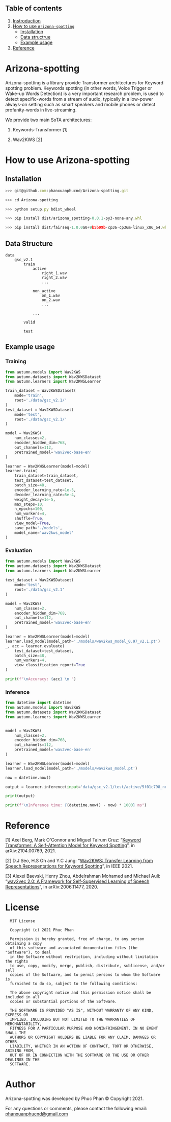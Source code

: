 ## Table of contents

1. [Instroduction](#introduction)
2. [How to use `Arizona-spotting`](#how_to_use)
   - [Installation](#installation)
   - [Data structrue](#data_structure)
   - [Example usage](#usage)
4. [Reference](#reference)

# <a name='introduction'></a> Arizona-spotting

Arizona-spotting is a library provide Transformer architectures for Keyword spotting problem. Keywords spotting (in other words, Voice Trigger or Wake-up Words Detection) is a very important research problem, is used to detect specific-words from a stream of audio, typically in a low-power always-on setting such as smart speakers and mobile phones or detect profanity-words in live-streaming.

We provide two main SoTA architectures:

1. Keywords-Transformer [1]

2. Wav2KWS [2]

# <a name='how_to_use'></a> How to use Arizona-spotting

## Installation <a name='installation'></a>

```js
>>> git@github.com:phanxuanphucnd/Arizona-spotting.git

>>> cd Arizona-spotting

>>> python setup.py bdist_wheel

>>> pip install dist/arizona_spotting-0.0.1-py3-none-any.whl 

>>> pip install dist/fairseq-1.0.0a0+9b5b09b-cp36-cp36m-linux_x86_64.whl
```

## <a name='data_structure'></a> Data Structure

```
data
    gsc_v2.1
        train
            active
                right_1.wav
                right_2.wav
                ...
            
            non_active
                on_1.wav
                on_2.wav
                ...

            ...

        valid

        test

```

## <a name='usage'></a> Example usage

### Training

```py
from autumn.models import Wav2KWS
from autumn.datasets import Wav2KWSDataset
from autumn.learners import Wav2KWSLearner

train_dataset = Wav2KWSDataset(
    mode='train',
    root='./data/gsc_v2.1/'
)
test_dataset = Wav2KWSDataset(
    mode='test',
    root='./data/gsc_v2.1/'
)

model = Wav2KWS(
    num_classes=2,
    encoder_hidden_dim=768,
    out_channels=112,
    pretrained_model='wav2vec-base-en'
)

learner = Wav2KWSLearner(model=model)
learner.train(
    train_dataset=train_dataset,
    test_dataset=test_dataset,
    batch_size=48,
    encoder_learning_rate=1e-5,
    decoder_learning_rate=5e-4,
    weight_decay=1e-5,
    max_steps=10,
    n_epochs=100,
    num_workers=4,
    shuffle=True,
    view_model=True,
    save_path='./models',
    model_name='wav2kws_model'
)
```

### Evaluation

```py
from autumn.models import Wav2KWS
from autumn.datasets import Wav2KWSDataset
from autumn.learners import Wav2KWSLearner
    
test_dataset = Wav2KWSDataset(
    mode='test',
    root='./data/gsc_v2.1'
)

model = Wav2KWS(
    num_classes=2,
    encoder_hidden_dim=768,
    out_channels=112,
    pretrained_model='wav2vec-base-en'
)

learner = Wav2KWSLearner(model=model)
learner.load_model(model_path='./models/wav2kws_model_0.97_v2.1.pt')
_, acc = learner.evaluate(
    test_dataset=test_dataset,
    batch_size=48,
    num_workers=4,
    view_classification_report=True
)

print(f"\nAccuracy: {acc} \n ")
```

### Inference

```py
from datetime import datetime
from autumn.models import Wav2KWS
from autumn.datasets import Wav2KWSDataset
from autumn.learners import Wav2KWSLearner


model = Wav2KWS(
    num_classes=2,
    encoder_hidden_dim=768,
    out_channels=112,
    pretrained_model='wav2vec-base-en'
)

learner = Wav2KWSLearner(model=model)
learner.load_model(model_path='./models/wav2kws_model.pt')

now = datetime.now()

output = learner.inference(input='data/gsc_v2.1/test/active/5f01c798_nohash_1.wav')

print(output)

print(f"\nInference time: {(datetime.now() - now) * 1000} ms")
```


# <a name='reference'></a> Reference

[1] Axel Berg, Mark O'Connor and Miguel Tairum Cruz: “[Keyword Transformer: A Self-Attention Model for Keyword Spotting](https://arxiv.org/pdf/2104.00769v2.pdf)”, in arXiv:2104.00769, 2021.

[2] D.J Seo, H.S Oh and Y.C Jung: “[Wav2KWS: Transfer Learning from Speech Representations for Keyword Spotting](https://ieeexplore.ieee.org/stamp/stamp.jsp?tp=&arnumber=9427206)”, in IEEE 2021.

[3] Alexei Baevski, Henry Zhou, Abdelrahman Mohamed and Michael Auli: “[wav2vec 2.0: A Framework for Self-Supervised Learning of Speech Representations](https://arxiv.org/pdf/2006.11477.pdf)”, in arXiv:2006.11477, 2020.

# License

      MIT License

      Copyright (c) 2021 Phuc Phan

      Permission is hereby granted, free of charge, to any person obtaining a copy
      of this software and associated documentation files (the "Software"), to deal
      in the Software without restriction, including without limitation the rights
      to use, copy, modify, merge, publish, distribute, sublicense, and/or sell
      copies of the Software, and to permit persons to whom the Software is
      furnished to do so, subject to the following conditions:

      The above copyright notice and this permission notice shall be included in all
      copies or substantial portions of the Software.

      THE SOFTWARE IS PROVIDED "AS IS", WITHOUT WARRANTY OF ANY KIND, EXPRESS OR
      IMPLIED, INCLUDING BUT NOT LIMITED TO THE WARRANTIES OF MERCHANTABILITY,
      FITNESS FOR A PARTICULAR PURPOSE AND NONINFRINGEMENT. IN NO EVENT SHALL THE
      AUTHORS OR COPYRIGHT HOLDERS BE LIABLE FOR ANY CLAIM, DAMAGES OR OTHER
      LIABILITY, WHETHER IN AN ACTION OF CONTRACT, TORT OR OTHERWISE, ARISING FROM,
      OUT OF OR IN CONNECTION WITH THE SOFTWARE OR THE USE OR OTHER DEALINGS IN THE
      SOFTWARE.

  
# Author

Arizona-spotting was developed by Phuc Phan © Copyright 2021.

For any questions or comments, please contact the following email: phanxuanphucnd@gmail.com
